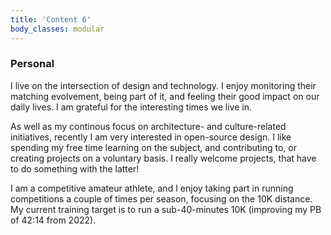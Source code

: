 ```yaml
---
title: 'Content 6'
body_classes: modular
---
```


### Personal
I live on the intersection of design and technology. I enjoy monitoring their matching evolvement, being part of it, and feeling their good impact on our daily lives. I am grateful for the interesting times we live in.

As well as my continous focus on architecture- and culture-related initiatives, recently I am very interested in open-source design. I like spending my free time learning on the subject, and contributing to, or creating projects on a voluntary basis. I really welcome projects, that have to do something with the latter!

I am a competitive amateur athlete, and I enjoy taking part in running competitions a couple of times per season, focusing on the 10K distance. My current training target is to run a sub-40-minutes 10K (improving my PB of 42:14 from 2022).
